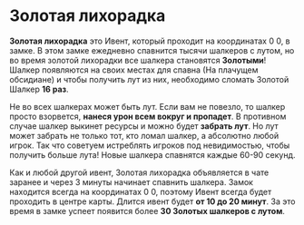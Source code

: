 Золотая лихорадка 
===

__Золотая лихорадка__ это Ивент, который проходит на координатах 0 0, в замке. В этом замке ежедневно спавнится тысячи шалкеров с лутом, но во время золотой лихорадки все шалкера становятся __Золотыми__! Шалкер появляются на своих местах для спавна (На плачущем обсидиане) и чтобы получить лут из них, необходимо сломать Золотой Шалкер __16 раз__. 

Не во всех шалкерах может быть лут. Если вам не повезло, то шалкер просто взорвется, __нанеся урон всем вокруг и пропадет__. В противном случае шалкер выкинет ресурсы и можно будет __забрать лут__. Но лут может забрать не только тот, кто ломал шалкер, а абсолютно любой игрок. Так что советуем истреблять игроков под невидимостью, чтобы получить больше лута! Новые шалкера спавнятся каждые 60-90 секунд. 

Как и любой другой ивент, Золотая лихорадка объявляется в чате заранее и через 3 минуты начинает спавнить шалкера. Замок находится всегда на координатах 0 0, поэтому Ивент всегда будет проходить в центре карты. Длится ивент будет __от 10 до 20 минут__. За это время в замке успеет появится более __30 Золотых шалкеров с лутом__.

